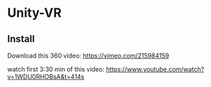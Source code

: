 # Unity-VR

## Install

Download this 360 video:
https://vimeo.com/215984159

watch first 3:30 min of this video:
https://www.youtube.com/watch?v=1WDU0RHOBsA&t=414s
